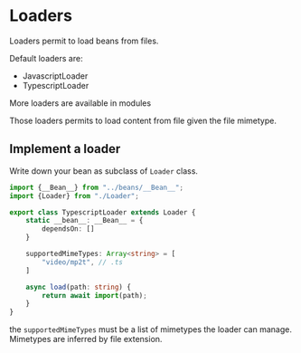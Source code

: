 # Loaders

Loaders permit to load beans from files.

Default loaders are:

- JavascriptLoader
- TypescriptLoader

More loaders are available in modules

Those loaders permits to load content from file
given the file mimetype.

## Implement a loader

Write down your bean as subclass of `Loader` class.

```ts
import {__Bean__} from "../beans/__Bean__";
import {Loader} from "./Loader";

export class TypescriptLoader extends Loader {
    static __bean__: __Bean__ = {
        dependsOn: []
    }

    supportedMimeTypes: Array<string> = [
        "video/mp2t", // .ts
    ]

    async load(path: string) {
        return await import(path);
    }
}
```

the `supportedMimeTypes` must be a list of mimetypes the loader
can manage. Mimetypes are inferred by file extension.

